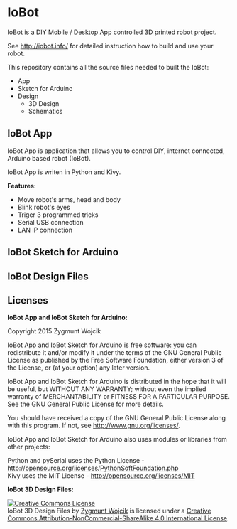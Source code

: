 IoBot
=====

IoBot is a DIY Mobile / Desktop App controlled 3D printed robot project.

See http://iobot.info/ for detailed instruction how to build and use your robot.

This repository contains all the source files needed to built the IoBot:
- App
- Sketch for Arduino
- Design
  - 3D Design
  - Schematics








IoBot App
---------

IoBot App is application that allows you to control DIY, internet connected, Arduino based robot (IoBot).

IoBot App is writen in Python and Kivy.


__Features:__

- Move robot's arms, head and body
- Blink robot's eyes
- Triger 3 programmed tricks
- Serial USB connection
- LAN IP connection







IoBot Sketch for Arduino
------------------------







IoBot Design Files
------------------





Licenses
---------

__IoBot App and IoBot Sketch for Arduino:__

Copyright 2015 Zygmunt Wojcik

IoBot App and IoBot Sketch for Arduino is free software: you can redistribute it and/or modify it under the terms of the GNU General Public License as published by the Free Software Foundation, either version 3 of the License, or (at your option) any later version.

IoBot App and IoBot Sketch for Arduino is distributed in the hope that it will be useful, but WITHOUT ANY WARRANTY; without even the implied warranty of MERCHANTABILITY or FITNESS FOR A PARTICULAR PURPOSE.  See the GNU General Public License for more details.

You should have received a copy of the GNU General Public License along with this program.  If not, see <http://www.gnu.org/licenses/>.  


IoBot App and IoBot Sketch for Arduino also uses modules or libraries from other projects:

Python and pySerial uses the Python License - http://opensource.org/licenses/PythonSoftFoundation.php  
Kivy uses the MIT License - http://opensource.org/licenses/MIT



__IoBot 3D Design Files:__

<a rel="license" href="http://creativecommons.org/licenses/by-nc-sa/4.0/"><img alt="Creative Commons License" style="border-width:0" src="https://i.creativecommons.org/l/by-nc-sa/4.0/88x31.png" /></a><br /><span xmlns:dct="http://purl.org/dc/terms/" property="dct:title">IoBot 3D Design Files</span> by <a xmlns:cc="http://creativecommons.org/ns#" href="http://www.iobot.info" property="cc:attributionName" rel="cc:attributionURL">Zygmunt Wojcik</a> is licensed under a <a rel="license" href="http://creativecommons.org/licenses/by-nc-sa/4.0/">Creative Commons Attribution-NonCommercial-ShareAlike 4.0 International License</a>.




